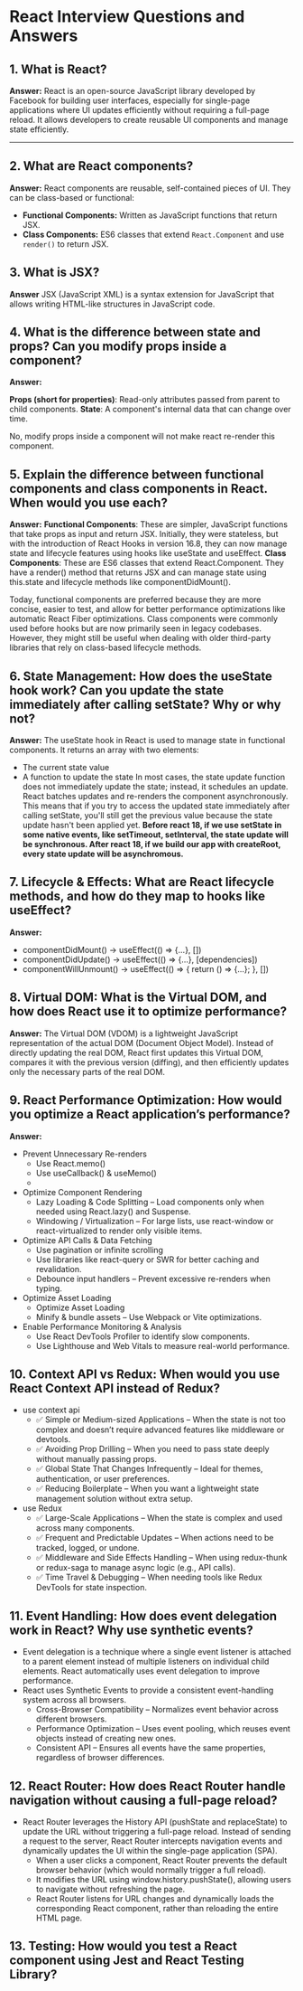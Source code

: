 # React Interview Questions and Answers

## 1. What is React?

**Answer:**
React is an open-source JavaScript library developed by Facebook for building user interfaces, especially for single-page applications where UI updates efficiently without requiring a full-page reload. It allows developers to create reusable UI components and manage state efficiently.

---

## 2. What are React components?

**Answer:**
React components are reusable, self-contained pieces of UI. They can be class-based or functional:

- **Functional Components:** Written as JavaScript functions that return JSX.
- **Class Components:** ES6 classes that extend `React.Component` and use `render()` to return JSX.

## 3. What is JSX?

**Answer**
JSX (JavaScript XML) is a syntax extension for JavaScript that allows writing HTML-like structures in JavaScript code.

## 4. What is the difference between state and props? Can you modify props inside a component?

**Answer:**

**Props (short for properties)**: Read-only attributes passed from parent to child components.
**State**: A component's internal data that can change over time.

No, modify props inside a component will not make react re-render this component.

## 5. Explain the difference between functional components and class components in React. When would you use each?

**Answer:**
**Functional Components**: These are simpler, JavaScript functions that take props as input and return JSX. Initially, they were stateless, but with the introduction of React Hooks in version 16.8, they can now manage state and lifecycle features using hooks like useState and useEffect.
**Class Components**: These are ES6 classes that extend React.Component. They have a render() method that returns JSX and can manage state using this.state and lifecycle methods like componentDidMount().

Today, functional components are preferred because they are more concise, easier to test, and allow for better performance optimizations like automatic React Fiber optimizations.
Class components were commonly used before hooks but are now primarily seen in legacy codebases. However, they might still be useful when dealing with older third-party libraries that rely on class-based lifecycle methods.

## 6. State Management: How does the useState hook work? Can you update the state immediately after calling setState? Why or why not?

**Answer:**
The useState hook in React is used to manage state in functional components. It returns an array with two elements:

- The current state value
- A function to update the state
  In most cases, the state update function does not immediately update the state; instead, it schedules an update. React batches updates and re-renders the component asynchronously. This means that if you try to access the updated state immediately after calling setState, you'll still get the previous value because the state update hasn't been applied yet.
  **Before react 18, if we use setState in some native events, like setTimeout, setInterval, the state update will be synchronous. After react 18, if we build our app with createRoot, every state update will be asynchromous.**

## 7. Lifecycle & Effects: What are React lifecycle methods, and how do they map to hooks like useEffect?

**Answer:**

- componentDidMount() -> useEffect(() => {...}, [])
- componentDidUpdate() -> useEffect(() => {...}, [dependencies])
- componentWillUnmount() -> useEffect(() => { return () => {...}; }, [])

## 8. Virtual DOM: What is the Virtual DOM, and how does React use it to optimize performance?

**Answer:**
The Virtual DOM (VDOM) is a lightweight JavaScript representation of the actual DOM (Document Object Model). Instead of directly updating the real DOM, React first updates this Virtual DOM, compares it with the previous version (diffing), and then efficiently updates only the necessary parts of the real DOM.

## 9. React Performance Optimization: How would you optimize a React application’s performance?

**Answer:**

- Prevent Unnecessary Re-renders
  - Use React.memo()
  - Use useCallback() & useMemo()
  -
- Optimize Component Rendering
  - Lazy Loading & Code Splitting – Load components only when needed using React.lazy() and Suspense.
  - Windowing / Virtualization – For large lists, use react-window or react-virtualized to render only visible items.
- Optimize API Calls & Data Fetching
  - Use pagination or infinite scrolling
  - Use libraries like react-query or SWR for better caching and revalidation.
  - Debounce input handlers – Prevent excessive re-renders when typing.
- Optimize Asset Loading
  - Optimize Asset Loading
  - Minify & bundle assets – Use Webpack or Vite optimizations.
- Enable Performance Monitoring & Analysis
  - Use React DevTools Profiler to identify slow components.
  - Use Lighthouse and Web Vitals to measure real-world performance.

## 10. Context API vs Redux: When would you use React Context API instead of Redux?

- use context api
  - ✅ Simple or Medium-sized Applications – When the state is not too complex and doesn’t require advanced features like middleware or devtools.
  - ✅ Avoiding Prop Drilling – When you need to pass state deeply without manually passing props.
  - ✅ Global State That Changes Infrequently – Ideal for themes, authentication, or user preferences.
  - ✅ Reducing Boilerplate – When you want a lightweight state management solution without extra setup.
- use Redux
  - ✅ Large-Scale Applications – When the state is complex and used across many components.
  - ✅ Frequent and Predictable Updates – When actions need to be tracked, logged, or undone.
  - ✅ Middleware and Side Effects Handling – When using redux-thunk or redux-saga to manage async logic (e.g., API calls).
  - ✅ Time Travel & Debugging – When needing tools like Redux DevTools for state inspection.

## 11. Event Handling: How does event delegation work in React? Why use synthetic events?

- Event delegation is a technique where a single event listener is attached to a parent element instead of multiple listeners on individual child elements. React automatically uses event delegation to improve performance.
- React uses Synthetic Events to provide a consistent event-handling system across all browsers.
  - Cross-Browser Compatibility – Normalizes event behavior across different browsers.
  - Performance Optimization – Uses event pooling, which reuses event objects instead of creating new ones.
  - Consistent API – Ensures all events have the same properties, regardless of browser differences.

## 12. React Router: How does React Router handle navigation without causing a full-page reload?

- React Router leverages the History API (pushState and replaceState) to update the URL without triggering a full-page reload. Instead of sending a request to the server, React Router intercepts navigation events and dynamically updates the UI within the single-page application (SPA).
  - When a user clicks a <Link> component, React Router prevents the default browser behavior (which would normally trigger a full reload).
  - It modifies the URL using window.history.pushState(), allowing users to navigate without refreshing the page.
  - React Router listens for URL changes and dynamically loads the corresponding React component, rather than reloading the entire HTML page.

## 13. Testing: How would you test a React component using Jest and React Testing Library?
